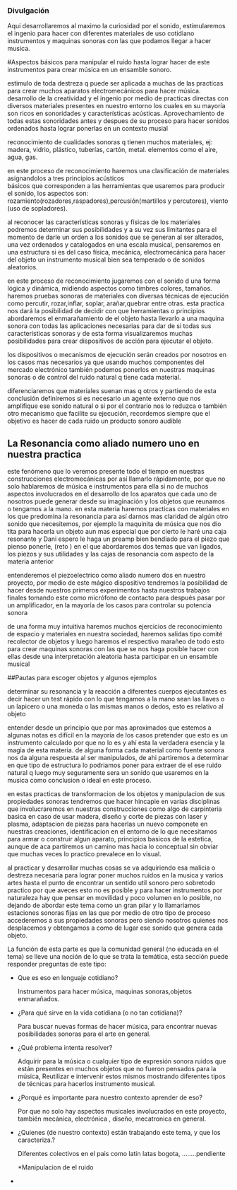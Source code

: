 ### Divulgación


Aquí desarrollaremos al maximo  la curiosidad por el sonido, estimularemos el ingenio para hacer con diferentes materiales de uso cotidiano instrumentos y maquinas sonoras con las que podamos llegar a hacer musica.


#Aspectos básicos para manipular el ruido hasta lograr hacer de este instrumentos para crear música en un ensamble sonoro.
 
   estimulo de toda destreza q puede ser aplicada a muchas de las practicas para crear muchos aparatos electromecánicos     para hacer música.
   desarrollo de la creatividad y el ingenio por medio de practicas directas con diversos materiales presentes en nuestro    entorno los cuales en su mayoría son ricos en sonoridades y características acústicas.
   Aprovechamiento de todas estas sonoridades antes y despues de su proceso para hacer sonidos ordenados hasta lograr       ponerlas en un contexto musial    
   
   
   reconocimiento de cualidades sonoras q tienen muchos materiales, ej: madera, vidrio, plástico, tuberías, cartón,         metal.
   elementos como el aire, agua, gas.
   
   en este proceso de reconocimiento haremos una clasificación de materiales asignandolos a tres principios acústicos    
   básicos que corresponden a las herramientas que usaremos para producir el sonido, los aspectos son:                      rozamiento(rozadores,raspadores),percusión(martillos y percutores), viento (uso de sopladores).
   
   al reconocer las características sonoras y físicas de los materiales podremos determinar sus posibilidades y a su vez    sus limitantes para  el momento de darle un orden a los sonidos que se generan al ser alterados, una vez ordenados y     catalogados en una escala musical, pensaremos en una estructura si es del caso física, mecánica, electromecánica para 
   hacer del objeto un instrumento musical bien sea temperado o de sonidos aleatorios.
   
   
   en este proceso de reconocimiento jugaremos con el sonido d una forma lógica y dinámica, midiendo aspectos como timbres    colores, tamaños.
   haremos pruebas sonoras de materiales con diversas técnicas de ejecución como percutir, rozar,inflar, soplar, arañar,quebrar
   entre otras. 
   esta practica nos dará la posibilidad de decidir con que herramientas o principios abordaremos el enmarañamiento de
   el objeto hasta llevarlo a una maquina sonora con todas las aplicaciones necesarias para dar de si todas sus             características sonoras y de esta forma visualizaremos muchas posibilidades para crear dispositivos de acción para
   ejecutar el objeto.
   
   los dispositivos o mecanismos de ejecución serán creados por nosotros en los casos mas necesarios ya que usando muchos componentes   del mercado electrónico también podemos ponerlos en nuestras maquinas sonoras o de control del ruido natural q tiene cada material.
   
   diferenciaremos que materiales suenan mas q otros y partiendo de esta conclusión definiremos si es necesario un agente externo que nos amplifique ese sonido natural o si por el contrario nos lo reduzca o también otro mecanismo que facilite su ejecución, recordemos siempre que el objetivo es hacer de cada ruido un producto sonoro audible
   
   ## La Resonancia como aliado numero uno en nuestra practica
   
   este fenómeno que lo veremos presente todo el tiempo en nuestras construcciones electromecánicas por así llamarlo rápidamente, por que no solo hablaremos de música e instrumentos para ella  si no de muchos aspectos involucrados en el desarrollo de los aparatos que cada uno de nosotros puede generar desde su imaginación y los objetos que reunamos o tengamos a la mano.
   en esta materia haremos practicas con materiales en los que predomina la resonancia para así darnos mas claridad de algún otro sonido que necesitemos, por ejemplo la maquinita de música que nos dio tita para hacerla un objeto aun mas especial que por cierto le haré una caja resonante y Dani espero le haga un preamp bien bendiado para el piezo que pienso ponerle,  (reto ) en el que abordaremos dos temas que van ligados, los piezos y sus utilidades y las cajas de resonancia com aspecto de la materia anterior 
   
   entenderemos el piezoelectrico como aliado numero dos en nuestro proyecto, por medio de este mágico dispositivo tendremos la posibilidad de hacer desde nuestros primeros experimentos hasta nuestros trabajos finales tomando este como micrófono de contacto para después pasar por un amplificador, en la mayoría de los casos para controlar su potencia sonora 

de una forma muy intuitiva haremos muchos ejercicios de reconocimiento de espacio y materiales en nuestra sociedad, haremos salidas tipo comité recolector de objetos y luego haremos el respectivo marañeo  de todo esto para crear maquinas sonoras con las que se nos haga posible hacer con ellas desde una interpretación aleatoria hasta participar en un ensamble musical 

##Pautas para escoger  objetos y algunos  ejemplos

determinar su resonancia y la reacción a diferentes cuerpos ejecutantes es decir hacer un test rápido con lo que tengamos a la mano  sean las llaves o un lapicero o una moneda  o las mismas manos o dedos, esto es relativo al objeto

entender desde un principio que por mas aproximados que estemos a algunas notas  es difícil en la mayoría de los casos pretender que esto es un instrumento calculado por que no lo es y ahí esta la verdadera esencia  y la magia de esta materia.
de alguna forma cada material como fuente sonora nos da alguna respuesta al ser manipulados, de ahi partiremos a determinar en que tipo de estructura lo podriamos poner para extraer de el ese ruido natural q luego muy seguramente sera un sonido que usaremos en la musica como conclusion o ideal en este proceso.

en estas practicas de transformacion de los objetos y manipulacion de sus propiedades sonoras tendremos que hacer hincapie en varias disciplinas que involucraremos en nuestras construcciones como algo de carpinteria basica en caso de usar madera, diseño y corte de piezas con laser y plasma, adaptacion de piezas para hacerlas un nuevo componete en nuestras creaciones, identificacion en el entorno de lo que necesitamos para armar o construir algun aparato, principios basicos de la estetica, aunque de aca partiremos un camino mas hacia lo conceptual sin obviar que muchas veces lo practico prevalece en lo visual.

al practicar y desarrollar muchas cosas se va adquiriendo esa malicia o destreza necesaria para lograr poner muchos ruidos en la musica y varios artes hasta el punto de encontrar un sentido util sonoro pero sobretodo practico por que aveces esto no es posible y para hacer instrumentos por naturaleza hay que pensar en movilidad y poco volumen en lo posible, no dejando de abordar este tema como un gran pilar y lo llamariamos estaciones sonoras fijas en las que por medio de otro tipo de proceso accederemos a sus propiedades sonoras pero siendo nosotros quienes nos desplacemos y obtengamos a como de lugar ese sonido que genera cada objeto.









   
   
   
   
   
   
   





La función de esta parte es que la comunidad general (no educada en el tema)
se lleve una noción de lo que se trata la temática, esta sección puede
responder  preguntas de este tipo:

* Que es eso en lenguaje cotidiano?

   Instrumentos para hacer música, maquinas sonoras,objetos enmarañados. 

* ¿Para qué sirve en la vida cotidiana (o no tan cotidiana)?
 
   Para buscar nuevas formas de hacer música, para encontrar nuevas posibilidades sonoras para el arte en general.

* ¿Qué problema intenta resolver?

   Adquirir para la música o cualquier tipo de expresión sonora ruidos que están presentes en muchos objetos que no fueron pensados para la música, Reutilizar e intervenir estos mismos mostrando diferentes tipos de técnicas para hacerlos instrumento musical.


* ¿Porqué es importante para nuestro contexto aprender de eso?

   Por que no solo hay aspectos musicales involucrados en este proyecto, también mecánica, electrónica , diseño, mecatronica en general.

* ¿Quienes (de nuestro contexto) están trabajando este tema, y que los
caracteriza.?

  Diferentes colectivos en el pais como latin latas bogota, ……..pendiente   
  
  
  
  
  *Manipulacion de el ruido
  
 * 


